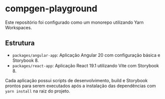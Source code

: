 # compgen-playground

Este repositório foi configurado como um monorepo utilizando Yarn Workspaces.

## Estrutura

- `packages/angular-app`: Aplicação Angular 20 com configuração básica e Storybook 8.
- `packages/react-app`: Aplicação React 19.1 utilizando Vite com Storybook 8.

Cada aplicação possui scripts de desenvolvimento, build e Storybook prontos para serem executados após a instalação das dependências com `yarn install` na raiz do projeto.
